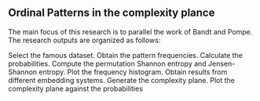 ## Ordinal Patterns in the complexity plance
The main focus of this research is to parallel the work of Bandt and Pompe. The research outputs are organized as follows:

Select the famous dataset.
Obtain the pattern frequencies.
Calculate the probabilities.
Compute the permutation Shannon entropy and Jensen-Shannon entropy.
Plot the frequency histogram.
Obtain results from different embedding systems.
Generate the complexity plane.
Plot the complexity plane against the probabilities
